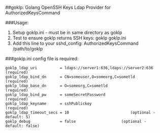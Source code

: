 ##goklp: Golang OpenSSH Keys Ldap Provider for AuthorizedKeysCommand

###Usage:
1. Setup goklp.ini - must be in same directory as goklp
1. Test to ensure goklp returns SSH keys: goklp goklp.ini <username>
1. Add this line to your sshd_config: AuthorizedKeysCommand /path/to/goklp

###goklp.ini config file is required:

```
goklp_ldap_uri          = ldaps://server1:636,ldaps://server2:636   (required)
goklp_ldap_bind_dn      = CN=someuser,O=someorg,C=sometld           (required)
goklp_ldap_base_dn      = O=someorg,C=sometld                       (required)
goklp_ldap_bind_pw      = someSecretPassword                        (required)
goklp_ldap_keyname      = sshPublickey                              (required)
goklp_ldap_timeout_secs = 10                           (optional - default: 5)
goklp_debug             = false                    (optional - default: false)
```

